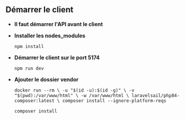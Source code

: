 **Démarrer le client**
----
* **Il faut démarrer l'API avant le client**
* **Installer les nodes_modules**

  `npm install`
  
* **Démarrer le client sur le port 5174**

  `npm run dev`

* **Ajouter le dossier vendor**

  `docker run --rm \
    -u "$(id -u):$(id -g)" \
    -v "$(pwd):/var/www/html" \
    -w /var/www/html \
    laravelsail/php84-composer:latest \
    composer install --ignore-platform-reqs`
  
  `composer install`
